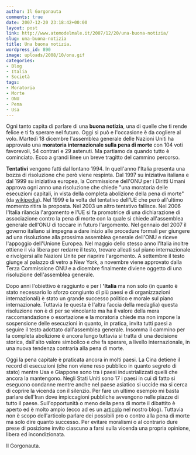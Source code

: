 ```yaml
---
author: Il Gorgonauta
comments: true
date: 2007-12-20 23:18:42+00:00
layout: post
link: http://www.atomodelmale.it/2007/12/20/una-buona-notizia/
slug: una-buona-notizia
title: Una buona notizia.
wordpress_id: 890
image: uploads/2008/10/onu.gif
categories:
- Blog
- Italia
- Società
tags:
- Moratoria
- Morte
- ONU
- Pena
- Usa
---
```


Ogni tanto capita di parlare di una **buona notizia**, una di quelle che ti rende felice e ti fa sperare nel futuro. Oggi si può e l'occasione è da cogliere al volo. Martedì 18 dicembre l'assemblea generale delle Nazioni Uniti ha approvato una **moratoria internazionale sulla pena di morte** con 104 voti favorevoli, 54 contrari e 29 astenuti.
Ma partiamo da quando tutto è cominciato. Ecco a grandi linee un breve tragitto del cammino percorso.

**Tentativi** vengono fatti dal lontano 1994. In quell'anno l'Italia presenta una bozza di risoluzione che però viene respinta. Dal 1997 su iniziativa italiana e dal 1999 su iniziativa europea, la Commissione dell'ONU per i Diritti Umani approva ogni anno una risoluzione che chiede "una moratoria delle esecuzioni capitali, in vista della completa abolizione della pena di morte" (da [wikipedia](http://it.wikipedia.org/wiki/Moratoria_universale_della_pena_di_morte)). Nel 1999 è la volta del tentativo dell'UE che però all'ultimo momento ritira la proposta. Nel 2003 un altro tentativo fallisce. Nel 2006 l'Italia rilancia l'argomento e l'UE si fa promotrice di una dichiarazione di associazione contro la pena di morte con la quale si chiede all'assemblea generale dell'ONU di toccare in futuro l'argomento. Nel gennaio del 2007 il governo italiano si impegna a dare inizio alle procedure formali per giungere ad una risoluzione alla prossima assemblea generale dell'ONU e riceve l'appoggio dell'Unione Europea. Nel maggio dello stesso anno l'Italia inoltre ottiene il via libera per redarre il testo, trovare alleati sul piano internazionale e rivolgersi alle Nazioni Unite per riaprire l'argomento. A settembre il testo giunge al palazzo di vetro a New York, a novembre viene approvato dalla Terza Commissione ONU e a dicembre finalmente diviene oggetto di una risoluzione dell'assemblea generale.

Dopo anni l'obiettivo è raggiunto e per l **'Italia** ma non solo (in quanto è stato necessario lo sforzo congiunto di più paesi e di organizzazioni internazionali) è stato un grande successo politico e morale sul piano internazionale. Tuttavia (e questa è l'altra faccia della medaglia) questa risoluzione non è di per se vincolante ma ha il valore della mera raccomandazione o esortazione e la moratoria chiede ma non impone la sospensione delle esecuzioni in quanto, in pratica, invita tutti paesi a seguire il testo adottato dall'assemblea generale. Insomma il cammino per la completa abolizione è ancora lungo tuttavia si tratta di una decisione storica, dall'alto valore simbolico e che fa sperare, a livello internazionale, in una nuova tendenza contraria alla pena di morte.

Oggi la pena capitale è praticata ancora in molti paesi. La Cina detiene il record di esecuzioni (che non viene reso pubblico in quanto segreto di stato) mentre Usa e Giappone sono tra i paesi industrializzati quelli che ancora la mantengono. Negli Stati Uniti sono 17 i paesi in cui di fatto si eseguono condanne mentre anche nel paese asiatico si uccide ma si cerca di coprire la vicenda con il silenzio. Per fare un ultimo esempio mi basta parlare dell'Iran dove impiccagioni pubbliche avvengono nelle piazze di tutto il paese. Sull'opportunità o meno della pena di morte il dibattito è aperto ed è molto ampio (ecco ad es un [articolo](/2007/01/18/salsa-di-canaglia-alla-beccaria/) nel nostro blog). Tuttavia non è scopo dell'articolo parlare dei possibili pro o contro alla pena di morte ma solo dire quanto successo. Per evitare moralismi o al contrario dure prese di posizione invito ciascuno a farsi sulla vicenda una propria opinione, libera ed incondizionata.

Il Gorgonauta.

